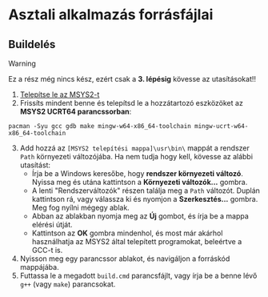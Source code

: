 # Asztali alkalmazás forrásfájlai

## Buildelés
> [!WARNING]
> Ez a rész még nincs kész, ezért csak a **3. lépésig** kövesse az utasításokat!!
1. [Telepítse le az MSYS2-t](https://www.msys2.org/)
2. Frissíts mindent benne és telepítsd le a hozzátartozó eszközöket az **MSYS2 UCRT64 parancssorban**:
```
pacman -Syu gcc gdb make mingw-w64-x86_64-toolchain mingw-ucrt-w64-x86_64-toolchain
```
3. Add hozzá az `[MSYS2 telepítési mappa]\usr\bin\` mappát a rendszer `Path` környezeti változójába. Ha nem tudja hogy kell, kövesse az alábbi utasítást:
	- Írja be a Windows keresőbe, hogy **rendszer környezeti változó**. Nyissa meg és utána kattintson a **Környezeti változók...** gombra.
	- A lenti "Rendszerváltozók" részen találja meg a `Path` változót. Duplán kattintson rá, vagy válassza ki és nyomjon a **Szerkesztés...** gombra. Meg fog nyílni mégegy ablak.
	- Abban az ablakban nyomja meg az **Új** gombot, és írja be a mappa elérési útját.
	- Kattintson az **OK** gombra mindenhol, és most már akárhol használhatja az MSYS2 által telepített programokat, beleértve a GCC-t is.
4. Nyisson meg egy parancssor ablakot, és navigáljon a forráskód mappájába.
5. Futtassa le a megadott `build.cmd` parancsfájlt, vagy írja be a benne lévő `g++` (vagy `make`) parancsokat.